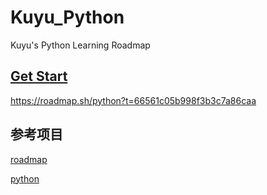 # Kuyu_Python
Kuyu's Python Learning Roadmap

## [Get Start ](https://roadmap.sh/get-started)
https://roadmap.sh/python?t=66561c05b998f3b3c7a86caa

## 参考项目
[roadmap](https://roadmap.sh)

[python](https://github.com/walter201230/Python)

